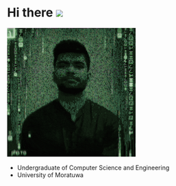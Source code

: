 # Hi there <img src="https://github.com/TheDudeThatCode/TheDudeThatCode/blob/master/Assets/Hi.gif" width="29px">


![](Glitch.gif)

- Undergraduate of Computer Science and Engineering
- University of Moratuwa 


